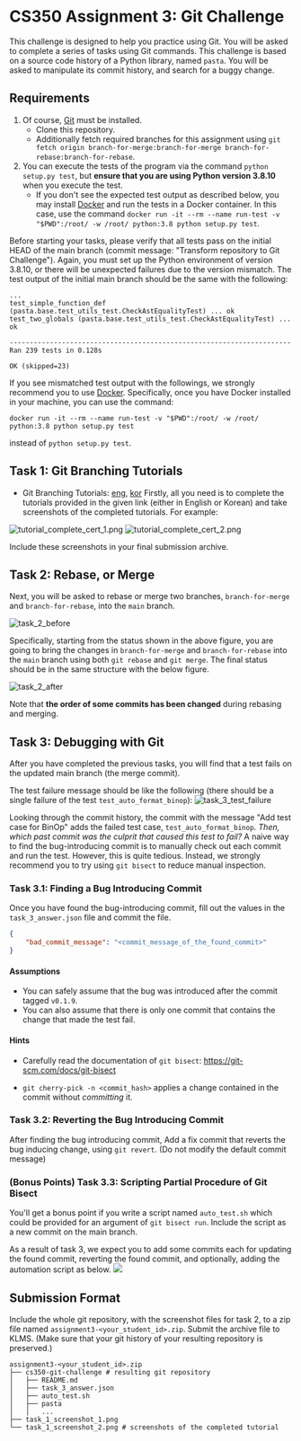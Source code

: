 # CS350 Assignment 3: Git Challenge

This challenge is designed to help you practice using Git. You will be asked to complete a series of tasks using Git commands. This challenge is based on a source code history of a Python library, named `pasta`. You will be asked to manipulate its commit history, and search for a buggy change.

## Requirements 
1. Of course, [Git](https://git-scm.com/) must be installed.
   * Clone this repository.
   * Additionally fetch required branches for this assignment using `git fetch origin branch-for-merge:branch-for-merge branch-for-rebase:branch-for-rebase`.
2. You can execute the tests of the program via the command `python setup.py test`, but **ensure that you are using Python version 3.8.10** when you execute the test.
   * If you don't see the expected test output as described below, you may install [Docker](https://www.docker.com/) and run the tests in a Docker container. In this case, use the command `docker run -it --rm --name run-test -v "$PWD":/root/ -w /root/ python:3.8 python setup.py test`.

Before starting your tasks, please verify that all tests pass on the initial HEAD of the main branch (commit message: "Transform repository to Git Challenge"). Again, you must set up the Python environment of version 3.8.10, or there will be unexpected failures due to the version mismatch. The test output of the initial main branch should be the same with the following:
```
...
test_simple_function_def (pasta.base.test_utils_test.CheckAstEqualityTest) ... ok
test_two_globals (pasta.base.test_utils_test.CheckAstEqualityTest) ... ok

----------------------------------------------------------------------
Ran 239 tests in 0.128s

OK (skipped=23)
```

If you see mismatched test output with the followings, we strongly recommend you to use [Docker](https://www.docker.com/).
Specifically, once you have Docker installed in your machine, you can use the command: 
```
docker run -it --rm --name run-test -v "$PWD":/root/ -w /root/ python:3.8 python setup.py test
```
instead of `python setup.py test`.

## Task 1: Git Branching Tutorials
* Git Branching Tutorials: [eng](https://learngitbranching.js.org/?locale=en), [kor](https://learngitbranching.js.org/?locale=ko)
Firstly, all you need is to complete the tutorials provided in the given link (either in English or Korean) and take screenshots of the completed tutorials. For example:

![tutorial_complete_cert_1.png](figures/tutorial_complete_cert_1.png)
![tutorial_complete_cert_2.png](figures/tutorial_complete_cert_2.png)

Include these screenshots in your final submission archive.

## Task 2: Rebase, or Merge 
Next, you will be asked to rebase or merge two branches, `branch-for-merge` and `branch-for-rebase`, into the `main` branch. 

![task_2_before](figures/task_2_before.png)

Specifically, starting from the status shown in the above figure, you are going to bring the changes in `branch-for-merge` and `branch-for-rebase` into the `main` branch using both `git rebase` and `git merge`. The final status should be in the same structure with the below figure.

![task_2_after](figures/task_2_after.png)

Note that **the order of some commits has been changed** during rebasing and merging.

## Task 3: Debugging with Git
After you have completed the previous tasks, you will find that a test fails on the updated main branch (the merge commit).

The test failure message should be like the following (there should be a single failure of the test `test_auto_format_binop`):
![task_3_test_failure](figures/task_3_test_failure.png)

Looking through the commit history, the commit with the message "Add test case for BinOp" adds the failed test case, `test_auto_format_binop`. *Then, which past commit was the culprit that caused this test to fail?* A naive way to find the bug-introducing commit is to manually check out each commit and run the test. However, this is quite tedious. Instead, we strongly recommend you to try using `git bisect` to reduce manual inspection.

### Task 3.1: Finding a Bug Introducing Commit
Once you have found the bug-introducing commit, fill out the values in the `task_3_answer.json` file and commit the file. 
```json
{
    "bad_commit_message": "<commit_message_of_the_found_commit>"
}
```

#### Assumptions 
* You can safely assume that the bug was introduced after the commit tagged `v0.1.9`.
* You can also assume that there is only one commit that contains the change that made the test fail.

#### Hints
* Carefully read the documentation of `git bisect`: https://git-scm.com/docs/git-bisect

* `git cherry-pick -n <commit_hash>` applies a change contained in the commit without *committing* it.


### Task 3.2: Reverting the Bug Introducing Commit
After finding the bug introducing commit, Add a fix commit that reverts the bug inducing change, using `git revert`. (Do not modify the default commit message)


### (Bonus Points) Task 3.3: Scripting Partial Procedure of Git Bisect 
You'll get a bonus point if you write a script named `auto_test.sh` which could be provided for an argument of `git bisect run`. Include the script as a new commit on the main branch.

As a result of task 3, we expect you to add some commits each for updating the found commit, reverting the found commit, and optionally, adding the automation script as below.
![](figures/final_tree.png)


## Submission Format 
Include the whole git repository, with the screenshot files for task 2, to a zip file named `assignment3-<your_student_id>.zip`. Submit the archive file to KLMS. (Make sure that your git history of your resulting repository is preserved.)
```
assignment3-<your_student_id>.zip
├── cs350-git-challenge # resulting git repository
│   ├── README.md
│   ├── task_3_answer.json
│   ├── auto_test.sh
│   ├── pasta
│   │   ...
├── task_1_screenshot_1.png 
└── task_1_screenshot_2.png # screenshots of the completed tutorial
```